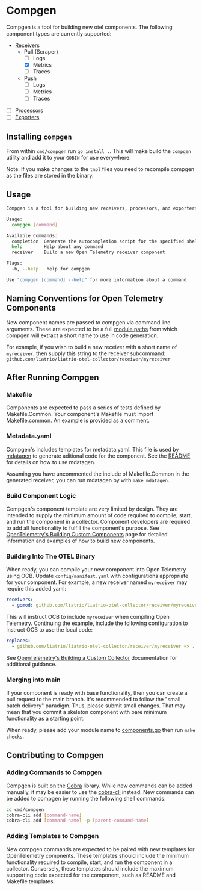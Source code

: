 # Compgen

Compgen is a tool for building new otel components. The following component
types are currently supported:

- [Receivers](https://opentelemetry.io/docs/collector/configuration/#receivers)
  - Pull (Scraper)
    - [ ] Logs
    - [x] Metrics
    - [ ] Traces
  - Push
    - [ ] Logs
    - [ ] Metrics
    - [ ] Traces
- [ ] [Processors](https://opentelemetry.io/docs/collector/configuration/#processors)
- [ ] [Exporters](https://opentelemetry.io/docs/collector/configuration/#exporters)

## Installing `compgen`

From within `cmd/compgen` run `go install .`. This will make build the `compgen`
utility and add it to your `GOBIN` for use everywhere.

Note: If you make changes to the `tmpl` files you need to recompile compgen as
the files are stored in the binary.

## Usage

```sh
Compgen is a tool for building new receivers, processors, and exporters for OpenTelemetry.

Usage:
  compgen [command]

Available Commands:
  completion  Generate the autocompletion script for the specified shell
  help        Help about any command
  receiver    Build a new Open Telemetry receiver component

Flags:
  -h, --help   help for compgen

Use "compgen [command] --help" for more information about a command.
```

## Naming Conventions for Open Telemetry Components

New component names are passed to compgen via command line arguments. These are
expected to be a full [module paths](https://go.dev/ref/mod#glos-module-path)
from which compgen will extract a short name to use in code generation.

For example, if you wish to build a new receiver with a short name of `myreceiver`,
then supply this string to the receiver subcommand: `github.com/liatrio/liatrio-otel-collector/receiver/myreceiver`

## After Running Compgen

### Makefile

Components are expected to pass a series of tests defined by Makefile.Common.
Your component's Makefile must import Makefile.common. An example is provided
as a comment.

### Metadata.yaml

Compgen's includes templates for metadata.yaml. This file is used by
[mdatagen](https://github.com/open-telemetry/opentelemetry-collector-contrib/blob/main/cmd/mdatagen)
to generate aditional code for the component.
See the [README](https://github.com/open-telemetry/opentelemetry-collector-contrib/blob/main/cmd/mdatagen/README.md)
for details on how to use mdatagen.

Assuming you have uncommented the include of Makefile.Common in the generated
receiver, you can run mdatagen by with `make mdatagen`.

### Build Component Logic

Compgen's component template are very limited by design. They are intended to
supply the minimum amount of code required to compile, start, and run the
component in a collector. Component developers are required to add all
functionality to fulfill the component's purpose. See
[OpenTelemetry's Building Custom Components](https://opentelemetry.io/docs/collector/building/)
page for detailed information and examples of how to build new components.

### Building Into The OTEL Binary

When ready, you can compile your new component into Open Telemetry using OCB.
Update `config/manifest.yaml` with configurations appropriate for your component.
For example, a new receiver named `myreceiver` may require this added yaml:

```yaml
receivers:
  - gomod: github.com/liatrio/liatrio-otel-collector/receiver/myreceiver v0.1.0
```

This will instruct OCB to include `myreceiver` when compiling Open Telemetry.
Continuing the example, include the following configuration to instruct OCB to
use the local code:

```yaml
replaces:
  - github.com/liatrio/liatrio-otel-collector/receiver/myreceiver => ../receiver/myreceiver/
```

See [OpenTelemetry's Building a Custom Collector](https://opentelemetry.io/docs/collector/custom-collector/)
documentation for additional guidance.

### Merging into main

If your component is ready with base functionality, then you can create a pull request
to the main branch. It's recommended to follow the "small batch delivery" paradigm.
Thus, please submit small changes. That may mean that you commit a skeleton component
with bare minimum functionality as a starting point.

When ready, please add your module name to [components.go](../../../internal/components/components.go)
then run `make checks`.

## Contributing to Compgen

### Adding Commands to Compgen

Compgen is built on the [Cobra](https://github.com/spf13/cobra) library.
While new commands can be added manually, it may be easier to use the [cobra-cli](https://github.com/spf13/cobra-cli/blob/main/README.md)
instead. New commands can be added to compgen by running the following shell commands:

```sh
cd cmd/compgen
cobra-cli add [command-name]
cobra-cli add [command-name] -p [parent-command-name]
```

### Adding Templates to Compgen

New compgen commands are expected to be paired with new templates for OpenTelemetry
compnents. These templates should include the minimum functionality required to compile,
start, and run the component in a collector. Conversely, these templates should
include the maximum supporting code expected for the component, such as README
and Makefile templates.
